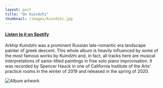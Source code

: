 ```yaml
---
layout: post
title: "On Kuindzhi"
thumbnail: /images/kuindzhi.jpg
---
```


#### [Listen to it on Spotify](https://open.spotify.com/album/3ZyZKEytAJjlfYlBYlGiWS?si=IKoI9okWSjmwAL2eal-ZaA)

Arkhip Kuindzhi was a prominent Russian late-romantic era landscape painter of greek descent. This whole album is heavily influenced by some of the most famous works by Kuindzhi and, in fact, all tracks here are musical interpretations of same-titled paintings in free solo piano improvisation. It was recorded by Spencer Hauck in one of California Institute of the Arts' practice rooms in the winter of 2019 and released in the spring of 2020.

![Album artwork](/images/kuindzhi.jpg)